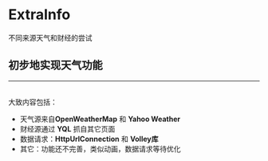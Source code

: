 # ExtraInfo
不同来源天气和财经的尝试

## 初步地实现天气功能
--------
<br>
大致内容包括：
<ul>
  <li>天气源来自<b>OpenWeatherMap</b> 和 <b>Yahoo Weather</b></li>
  <li>财经源通过 <b>YQL</b> 抓自其它页面</li>
  <li>数据请求：<b>HttpUrlConnection</b> 和 <b>Volley库</b></li>
  <li>其它：功能还不完善，类似动画，数据请求等待优化
</ul>
